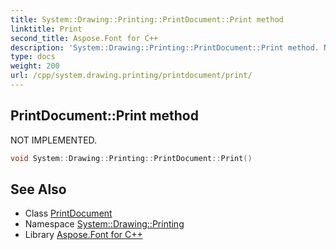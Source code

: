 ```yaml
---
title: System::Drawing::Printing::PrintDocument::Print method
linktitle: Print
second_title: Aspose.Font for C++
description: 'System::Drawing::Printing::PrintDocument::Print method. NOT IMPLEMENTED in C++.'
type: docs
weight: 200
url: /cpp/system.drawing.printing/printdocument/print/
---
```

## PrintDocument::Print method


NOT IMPLEMENTED.

```cpp
void System::Drawing::Printing::PrintDocument::Print()
```


## See Also

* Class [PrintDocument](../)
* Namespace [System::Drawing::Printing](../../)
* Library [Aspose.Font for C++](../../../)
